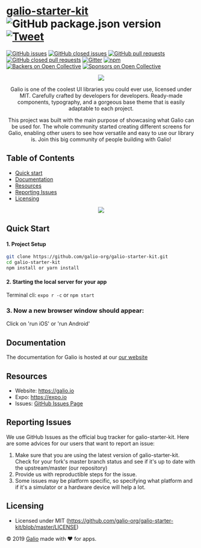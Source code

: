 # [galio-starter-kit](https://www.galio.io) ![GitHub package.json version](https://img.shields.io/github/package-json/v/galio-org/galio-starter-kit.svg) [![Tweet](https://img.shields.io/twitter/url/http/shields.io.svg?style=social&logo=twitter)](https://twitter.com/home?status=Galio,%20a%20free%20and%20beautiful%20UI%20framework%20https%3A//galio.io/%20%23reactnative%20%23react%20%23design%20%23developers%20%23freebie%20via%20%40galioframework)

[![GitHub issues](https://img.shields.io/github/issues/galio-org/galio-starter-kit.svg?style=popout)](https://github.com/galio-org/galio-starter-kit/issues)
[![GitHub closed issues](https://img.shields.io/github/issues-closed/galio-org/galio-starter-kit.svg)](https://github.com/galio-org/galio-starter-kit/issues?q=is%3Aissue+is%3Aclosed)
[![GitHub pull requests](https://img.shields.io/github/issues-pr/galio-org/galio-starter-kit.svg)](https://github.com/galio-org/galio-starter-kit/pulls)
[![GitHub closed pull requests](https://img.shields.io/github/issues-pr-closed/galio-org/galio-starter-kit.svg)](https://github.com/galio-org/galio-starter-kit/pulls?q=is%3Apr+is%3Aclosed)
[![Gitter](https://badges.gitter.im/NIT-dgp/General.svg)](https://gitter.im/galio-community)
[![npm](https://img.shields.io/npm/dm/galio-framework.svg)](https://www.npmjs.com/package/galio-framework)
[![Backers on Open Collective](https://opencollective.com/galio/backers/badge.svg)](#backers) 
[![Sponsors on Open Collective](https://opencollective.com/galio/sponsors/badge.svg)](#sponsors) 

<p align="center">
  <img src="https://raw.githubusercontent.com/galio-org/galio/master/assets/galio-logo.png">
  <p align="center">Galio is one of the coolest UI libraries you could ever use, licensed under MIT. Carefully crafted by developers for developers. Ready-made components, typography, and a gorgeous base theme that is easily adaptable to each project.</p>
  <p align="center">This project was built with the main purpose of showcasing what Galio can be used for. The whole community started creating different screens for Galio, enabling other users to see how versatile and easy to use our library is. Join this big community of people building with Galio! </p>
</p>

## Table of Contents
* [Quick start](#quick-start)
* [Documentation](#documentation)
* [Resources](#resources)
* [Reporting Issues](#reporting-issues)
* [Licensing](#licensing)

<p align="center">
  <img src="https://raw.githubusercontent.com/galio-org/galio-org.github.io/master/img/readme3.jpg">
</p>

## Quick Start

#### 1. Project Setup
```bash
git clone https://github.com/galio-org/galio-starter-kit.git
cd galio-starter-kit
npm install or yarn install
```

#### 2. Starting the local server for your app
Terminal cli:
`expo r -c` or `npm start`

### 3. Now a new browser window should appear:
Click on 'run iOS' or 'run Android' 


## Documentation

The documentation for Galio is hosted at our [our website](https://galio.io)

## Resources

* Website: <https://galio.io>
* Expo: <https://expo.io>
* Issues: [GitHub Issues Page](https://github.com/galio-org/galio-starter-kit/issues)


## Reporting Issues

We use GitHub Issues as the official bug tracker for galio-starter-kit. Here are some advices for our users that want to report an issue:

1. Make sure that you are using the latest version of galio-starter-kit. Check for your fork's master branch status and see if it's up to date with the upstream/master (our repository)
2. Provide us with reproductible steps for the issue.
3. Some issues may be platform specific, so specifying what platform and if it's a simulator or a hardware device will help a lot.

## Licensing

* Licensed under MIT (<https://github.com/galio-org/galio-starter-kit/blob/master/LICENSE>)


© 2019 [Galio](https://galio.io) made with ❤️ for apps.
